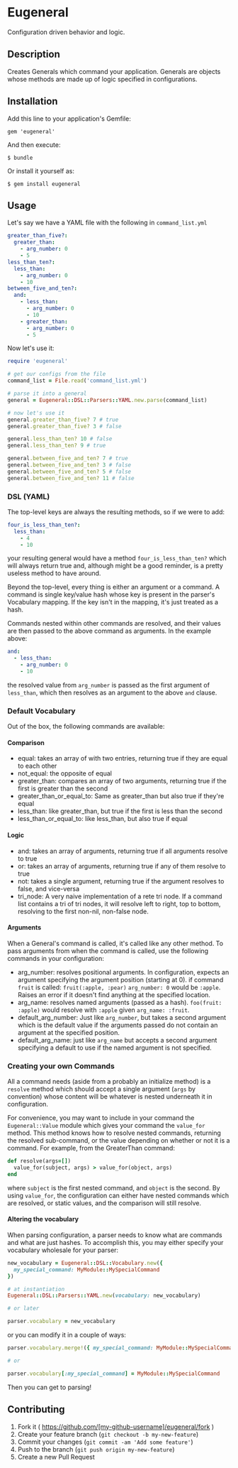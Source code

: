 # Eugeneral

Configuration driven behavior and logic.

## Description

Creates Generals which command your application. Generals are objects whose methods are made up of logic specified in configurations.


## Installation

Add this line to your application's Gemfile:

    gem 'eugeneral'

And then execute:

    $ bundle

Or install it yourself as:

    $ gem install eugeneral

## Usage

Let's say we have a YAML file with the following in ```command_list.yml```

```YAML
greater_than_five?:
  greater_than:
    - arg_number: 0
    - 5
less_than_ten?:
  less_than:
    - arg_number: 0
    - 10
between_five_and_ten?:
  and:
    - less_than:
      - arg_number: 0
      - 10
    - greater_than:
      - arg_number: 0
      - 5
```

Now let's use it:

```ruby
require 'eugeneral'

# get our configs from the file
command_list = File.read('command_list.yml')

# parse it into a general
general = Eugeneral::DSL::Parsers::YAML.new.parse(command_list)

# now let's use it
general.greater_than_five? 7 # true
general.greater_than_five? 3 # false

general.less_than_ten? 10 # false
general.less_than_ten? 9 # true

general.between_five_and_ten? 7 # true
general.between_five_and_ten? 3 # false
general.between_five_and_ten? 5 # false
general.between_five_and_ten? 11 # false
```

### DSL (YAML)

The top-level keys are always the resulting methods, so if we were to add:

```YAML
four_is_less_than_ten?:
  less_than:
    - 4
    - 10
```

your resulting general would have a method ```four_is_less_than_ten?``` which will always return true and, although might be a good reminder, is a pretty useless method to have around.

Beyond the top-level, every thing is either an argument or a command. A command is single key/value hash whose key is present in the parser's Vocabulary mapping. If the key isn't in the mapping, it's just treated as a hash.

Commands nested within other commands are resolved, and their values are then passed to the above command as arguments. In the example above:

```YAML
and:
  - less_than:
    - arg_number: 0
    - 10
```
the resolved value from ```arg_number``` is passed as the first argument of ```less_than```, which then resolves as an argument to the above ```and``` clause.

### Default Vocabulary

Out of the box, the following commands are available:

#### Comparison
* equal: takes an array of with two entries, returning true if they are equal to each other
* not_equal: the opposite of equal
* greater_than: compares an array of two arguments, returning true if the first is greater than the second
* greater_than_or_equal_to: Same as greater_than but also true if they're equal
* less_than: like greater_than, but true if the first is less than the second
* less_than_or_equal_to: like less_than, but also true if equal

#### Logic
* and: takes an array of arguments, returning true if all arguments resolve to true
* or: takes an array of arguments, returning true if any of them resolve to true
* not: takes a single argument, returning true if the argument resolves to false, and vice-versa
* tri_node: A very naive implementation of a rete tri node. If a command list contains a tri of tri nodes, it will resolve left to right, top to bottom, resolving to the first non-nil, non-false node.

#### Arguments
When a General's command is called, it's called like any other method. To pass arguments from when the command is called, use the following commands in your configuration:
* arg_number: resolves positional arguments. In configuration, expects an argument specifying the argument position (starting at 0). if command ```fruit``` is called: ```fruit(:apple, :pear)``` ```arg_number: 0``` would be ```:apple```. Raises an error if it doesn't find anything at the specified location.
* arg_name: resolves named arguments (passed as a hash). ```foo(fruit: :apple)``` would resolve with ```:apple``` given ```arg_name: :fruit```.
* default_arg_number: Just like ```arg_number```, but takes a second argument which is the default value if the arguments passed do not contain an argument at the specified position.
* default_arg_name: just like ```arg_name``` but accepts a second argument specifying a default to use if the named argument is not specified.

### Creating your own Commands
All a command needs (aside from a probably an initialize method) is a ```resolve``` method which should accept a single argument (```args``` by convention) whose content will be whatever is nested underneath it in configuration.

For convenience, you may want to include in your command the ```Eugeneral::Value``` module which gives your command the ```value_for``` method. This method knows how to resolve nested commands, returning the resolved sub-command, or the value depending on whether or not it is a command. For example, from the GreaterThan command:
```ruby
def resolve(args=[])
  value_for(subject, args) > value_for(object, args)
end
```
where ```subject``` is the first nested command, and ```object``` is the second. By using ```value_for```, the configuration can either have nested commands which are resolved, or static values, and the comparison will still resolve.

#### Altering the vocabulary
When parsing configuration, a parser needs to know what are commands and what are just hashes. To accomplish this, you may either specify your vocabulary wholesale for your parser:

```ruby
new_vocabulary = Eugeneral::DSL::Vocabulary.new({
  my_special_command: MyModule::MySpecialCommand
})

# at instantiation
Eugeneral::DSL::Parsers::YAML.new(vocabulary: new_vocabulary)

# or later

parser.vocabulary = new_vocabulary
```

or you can modify it in a couple of ways:

```ruby
parser.vocabulary.merge!({ my_special_command: MyModule::MySpecialCommand })

# or

parser.vocabulary[:my_special_command] = MyModule::MySpecialCommand
```

Then you can get to parsing!

## Contributing

1. Fork it ( https://github.com/[my-github-username]/eugeneral/fork )
2. Create your feature branch (`git checkout -b my-new-feature`)
3. Commit your changes (`git commit -am 'Add some feature'`)
4. Push to the branch (`git push origin my-new-feature`)
5. Create a new Pull Request
